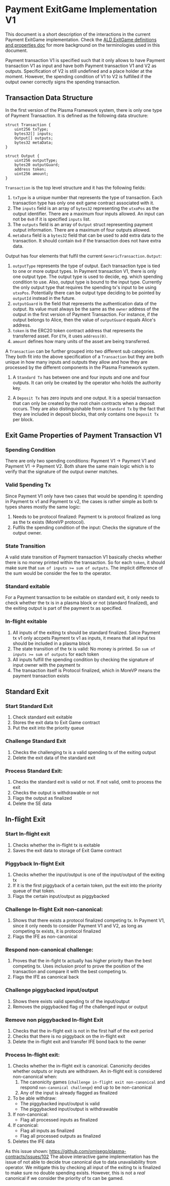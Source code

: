 # Payment ExitGame Implementation V1

This document is a short description of the interactions in the current Payment ExitGame implementation. Check the [ALD ExitGame definitions and properties doc](./ald-exit-game-definitions-and-properties.md) for more background on the terminologies used in this document.

Payment transaction V1 is specified such that it only allows to have Payment transaction V1 as input and have both Payment transaction V1 and V2 as outputs. Specification of V2 is still undefined and a place holder at the moment. However, the spending condition of V1 to V2 is fulfilled if the output owner correctly signs the spending transaction.

## Transaction Data Structure

In the first version of the Plasma Framework system, there is only one type of Payment Transaction.  It is defined as the following data structure:

```
struct Transaction {
    uint256 txType;
    bytes32[] inputs;
    Output[] outputs;
    bytes32 metaData;
}

struct Output {
    uint256 outputType;
    bytes20 outputGuard;
    address token;
    uint256 amount;
}
```

`Transaction` is the top level structure and it has the following fields:
1. `txType` is a unique number that represents the type of transaction. Each transaction type has only one exit game contract associated with it. 
1. The `inputs` field is an array of `bytes32` representing the `utxoPos` as the output identifier. There are a maximum four inputs allowed. An input can not be `0x0` if it is specified `inputs` list. 
1. The `outputs` field is an array of `Output` struct representing payment output information. There are a maximum of four outputs allowed. 
1. `metaData` field is a `bytes32` field that can be used to add extra data to the transaction. It should contain `0x0` if the transaction does not have extra data.

Output has four elements that fulfil the current `GenericTransaction.Output`:
1. `outputType` represents the type of output. Each transaction type is tied to one or more output types. In Payment transaction V1, there is only one output type. The output type is used to decide, eg. which spending condition to use. Also, output type is bound to the input type. Currently the only output type that requires the spending tx's input to be using `utxoPos`. Potentially there can be output type deciding to be pointed by `outputId` instead in the future.
1. `outputGuard` is the field that represents the authentication data of the output. Its value must always be the same as the `owner` address of the output in the first version of Payment Transaction. For instance, if the output belongs to Alice, then the value of `outputGuard` equals Alice's address.
1. `token` is the ERC20 token contract address that represents the transferred asset. For `ETH`, it uses `address(0)`.
1. `amount` defines how many units of the asset are being transferred.

A `Transaction` can be further grouped into two different sub categories. They both fit into the above specification of a `Transaction` but they are both unique in how many inputs and outputs they allow and how they are processed by the different components in the Plasma Framework system. 

1. A `Standard Tx` has between one and four inputs and one and four outputs. It can only be created by the operator who holds the authority key. 

1. A `Deposit Tx` has zero inputs and one output. It is a special transaction that can only be created by the root chain contracts when a deposit occurs. They are also distinguishable from a `Standard Tx` by the fact that they are included in deposit blocks, that only contains one `Deposit Tx` per block. 


## Exit Game Properties of Payment Transaction V1

### Spending Condition
There are only two spending conditions: Payment V1 -> Payment V1 and Payment V1 -> Payment V2. Both share the same main logic which is to verify that the signature of the output owner matches.

### Valid Spending Tx
Since Payment V1 only have two cases that would be spending it: spending in Payment tx v1 and Payment tx v2, the cases is rather simple as both tx types shares mostly the same logic:

1. Needs to be protocol finalized: Payment tx is protocol finalized as long as the tx exists (MoreVP protocol).
1. Fulfils the spending condition of the input: Checks the signature of the output owner.

### State Transition
A valid state transition of Payment transaction V1 basically checks whether there is no money printed within the transaction. So for each `token`, it should make sure that `sum of inputs >= sum of outputs`. The implicit difference of the sum would be consider the fee to the operator.

### Standard exitable
For a Payment transaction to be exitable on standard exit, it only needs to check whether the tx is in a plasma block or not (standard finalized), and the exiting output is part of the payment tx as specified.

### In-flight exitable
1. All inputs of the exiting tx should be standard finalized. Since Payment tx v1 only accpets Payment tx v1 as inputs, it means that all input txs should be included in a plasma block
1. The state transition of the tx is valid: No money is printed. So `sum of inputs >= sum of outputs` for each token
1. All inputs fulfill the spending condition by checking the signature of input owner with the payment tx
1. The transaction itself is Protocol finalized, which in MoreVP means the payment transaction exists

## Standard Exit

### Start Standard Exit
1. Check standard exit exitable
1. Stores the exit data to Exit Game contract
1. Put the exit into the priority queue

### Challenge Standard Exit
1. Checks the challenging tx is a valid spending tx of the exiting output
1. Delete the exit data of the standard exit

### Process Standard Exit:
1. Checks the standard exit is valid or not. If not valid, omit to process the exit
1. Checks the output is withdrawable or not
1. Flags the output as finalized
1. Delete the SE data

## In-flight Exit

### Start In-flight exit
1. Checks whether the in-flight tx is exitable
1. Saves the exit data to storage of Exit Game contract

### Piggyback In-flight Exit
1. Checks whether the input/output is one of the input/output of the exiting tx
1. If it is the first piggyback of a certain token, put the exit into the priority queue of that token.
1. Flags the certain input/output as piggybacked

### Challenge In-flight Exit non-canonical:
1. Shows that there exists a protocol finalized competing tx. In Payment V1, since it only needs to consider Payment V1 and V2, as long as competing tx exists, it is protocol finalized
1. Flags the IFE as non-canonical

### Respond non-canonical challenge:
1. Proves that the in-fight tx actually has higher priority than the best competing tx. Uses inclusion proof to prove the position of the transaction and compare it with the best competing tx.
1. Flags the IFE as canonical back

### Challenge piggybacked input/output
1. Shows there exists valid spending tx of the input/output
1. Removes the piggybacked flag of the challenged input or output

### Remove non piggybacked In-flight Exit
1. Checks that the in-flight exit is not in the first half of the exit period
1. Checks that there is no piggyback on the in-flight exit
1. Delete the in-flight exit and transfer IFE bond back to the owner

### Process In-flight exit:
1. Checks whether the in-flight exit is canonical. Canonicity decides whether outputs or inputs are withdrawn. An in-flight exit is considered non-canonical when:
   1. The canonicity games (`challenge in-flight exit non-canonical` and respond `non-canonical challenge`) end up to be non-canonical
   1. Any of the input is already flagged as finalized
1. To be able withdraw:
    - The piggybacked input/output is valid
    - The piggybacked input/output is withdrawable
1. If non-canonical:
    - Flag all processed inputs as finalized
1. If canonical:
    - Flag all inputs as finalized
    - Flag all processed outputs as finalized
1. Deletes the IFE data

As this issue shown: https://github.com/omisego/plasma-contracts/issues/102
The above interactive game implementation has the issue of not able to decide true canonical due to data unavailability from operator. We mitigate this by checking all input of the exiting tx is finalized to make sure no double spending exists. However, this is not a _real_ canonical if we consider the priority of tx can be gamed.
 
